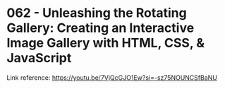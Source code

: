 # 062 - Unleashing the Rotating Gallery: Creating an Interactive Image Gallery with HTML, CSS, & JavaScript

Link reference: https://youtu.be/7VjQcGJO1Ew?si=-sz75NOUNCSfBaNU
